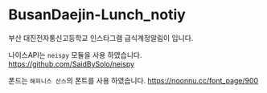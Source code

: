 # BusanDaejin-Lunch_notiy
부산 대진전자통신고등학교 인스타그램 급식계정알림이 입니다.

나이스API는 `neispy` 모듈을 사용 하였습니다.
https://github.com/SaidBySolo/neispy

폰드는 `해피니스 산스`의 폰트를 사용 하였습니다.
https://noonnu.cc/font_page/900
